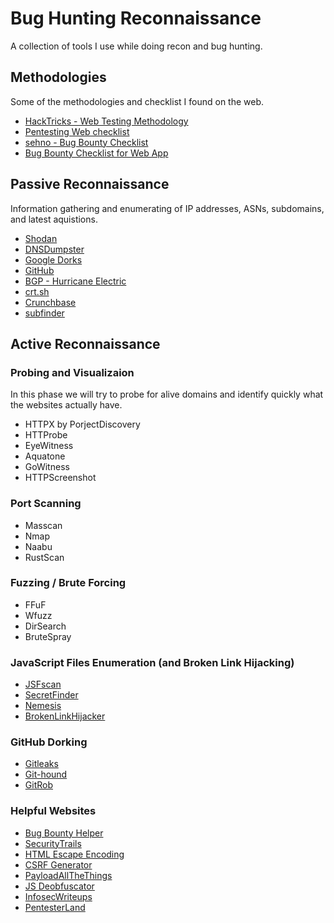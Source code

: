 # Bug Hunting Reconnaissance
A collection of tools I use while doing recon and bug hunting.

## Methodologies
Some of the methodologies and checklist I found on the web.

- [HackTricks - Web Testing Methodology](https://book.hacktricks.xyz/pentesting-web/web-vulnerabilities-methodology)
- [Pentesting Web checklist](https://pentestbook.six2dez.com/others/web-checklist)
- [sehno - Bug Bounty Checklist](https://github.com/sehno/Bug-bounty/blob/master/bugbounty_checklist.md)
- [Bug Bounty Checklist for Web App](https://workbook.securityboat.in/bug-bounty/bug-bounty-checklist/bug-bounty-checklist-for-web-app)

## Passive Reconnaissance
Information gathering and enumerating of IP addresses, ASNs, subdomains, and latest aquistions.
* [Shodan](shodan.io)
* [DNSDumpster](https://dnsdumpster.com)
* [Google Dorks](dorks.faisalahmed.me)
* [GitHub](github.com)
* [BGP - Hurricane Electric](https://bgp.he.net/)
* [crt.sh](crt.sh)
* [Crunchbase ](www.crunchbase.com)
* [subfinder](https://github.com/projectdiscovery/subfinder)


## Active Reconnaissance

### Probing and Visualizaion
In this phase we will try to probe for alive domains and identify quickly what the websites actually have.

* HTTPX by PorjectDiscovery
* HTTProbe
* EyeWitness
* Aquatone
* GoWitness
* HTTPScreenshot

### Port Scanning

* Masscan
* Nmap
* Naabu
* RustScan

### Fuzzing / Brute Forcing

* FFuF
* Wfuzz
* DirSearch
* BruteSpray

### JavaScript Files Enumeration (and Broken Link Hijacking)

* [JSFscan](https://github.com/KathanP19/JSFScan.sh)
* [SecretFinder](https://github.com/m4ll0k/SecretFinder)
* [Nemesis](https://github.com/machinexa2/Nemesis)
* [BrokenLinkHijacker](https://github.com/MayankPandey01/BrokenLinkHijacker)

### GitHub Dorking

* [Gitleaks](https://github.com/zricethezav/gitleaks)
* [Git-hound](https://github.com/tillson/git-hound)
* [GitRob](https://github.com/michenriksen/gitrob)

### Helpful Websites

* [Bug Bounty Helper](dorks.faisalahmed.me/)
* [SecurityTrails](https://securitytrails.com/)
* [HTML Escape Encoding](https://tools.w3cub.com/html-escape-unescape)
* [CSRF Generator](https://security.love/CSRF-PoC-Genorator/)
* [PayloadAllTheThings](https://github.com/swisskyrepo/PayloadsAllTheThings)
* [JS Deobfuscator](https://deobfuscate.io/)
* [InfosecWriteups](https://infosecwriteups.com/)
* [PentesterLand](https://pentester.land/list-of-bug-bounty-writeups.html)
